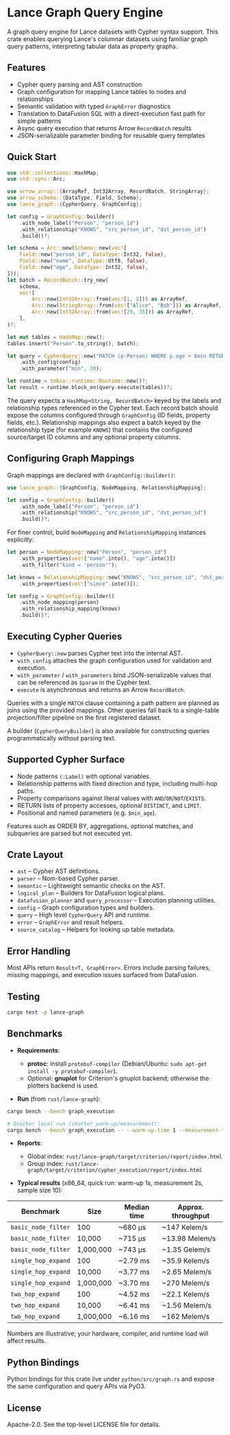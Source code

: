 # Lance Graph Query Engine

A graph query engine for Lance datasets with Cypher syntax support. This crate enables querying Lance's columnar datasets using familiar graph query patterns, interpreting tabular data as property graphs.

## Features

- Cypher query parsing and AST construction
- Graph configuration for mapping Lance tables to nodes and relationships
- Semantic validation with typed `GraphError` diagnostics
- Translation to DataFusion SQL with a direct-execution fast path for simple patterns
- Async query execution that returns Arrow `RecordBatch` results
- JSON-serializable parameter binding for reusable query templates

## Quick Start

```rust
use std::collections::HashMap;
use std::sync::Arc;

use arrow_array::{ArrayRef, Int32Array, RecordBatch, StringArray};
use arrow_schema::{DataType, Field, Schema};
use lance_graph::{CypherQuery, GraphConfig};

let config = GraphConfig::builder()
    .with_node_label("Person", "person_id")
    .with_relationship("KNOWS", "src_person_id", "dst_person_id")
    .build()?;

let schema = Arc::new(Schema::new(vec![
    Field::new("person_id", DataType::Int32, false),
    Field::new("name", DataType::Utf8, false),
    Field::new("age", DataType::Int32, false),
]));
let batch = RecordBatch::try_new(
    schema,
    vec![
        Arc::new(Int32Array::from(vec![1, 2])) as ArrayRef,
        Arc::new(StringArray::from(vec!["Alice", "Bob"])) as ArrayRef,
        Arc::new(Int32Array::from(vec![29, 35])) as ArrayRef,
    ],
)?;

let mut tables = HashMap::new();
tables.insert("Person".to_string(), batch);

let query = CypherQuery::new("MATCH (p:Person) WHERE p.age > $min RETURN p.name")?
    .with_config(config)
    .with_parameter("min", 30);

let runtime = tokio::runtime::Runtime::new()?;
let result = runtime.block_on(query.execute(tables))?;
```

The query expects a `HashMap<String, RecordBatch>` keyed by the labels and relationship types referenced in the Cypher text. Each record batch should expose the columns configured through `GraphConfig` (ID fields, property fields, etc.). Relationship mappings also expect a batch keyed by the relationship type (for example `KNOWS`) that contains the configured source/target ID columns and any optional property columns.

## Configuring Graph Mappings

Graph mappings are declared with `GraphConfig::builder()`:

```rust
use lance_graph::{GraphConfig, NodeMapping, RelationshipMapping};

let config = GraphConfig::builder()
    .with_node_label("Person", "person_id")
    .with_relationship("KNOWS", "src_person_id", "dst_person_id")
    .build()?;
```

For finer control, build `NodeMapping` and `RelationshipMapping` instances explicitly:

```rust
let person = NodeMapping::new("Person", "person_id")
    .with_properties(vec!["name".into(), "age".into()])
    .with_filter("kind = 'person'");

let knows = RelationshipMapping::new("KNOWS", "src_person_id", "dst_person_id")
    .with_properties(vec!["since".into()]);

let config = GraphConfig::builder()
    .with_node_mapping(person)
    .with_relationship_mapping(knows)
    .build()?;
```

## Executing Cypher Queries

- `CypherQuery::new` parses Cypher text into the internal AST.
- `with_config` attaches the graph configuration used for validation and execution.
- `with_parameter` / `with_parameters` bind JSON-serializable values that can be referenced as `$param` in the Cypher text.
- `execute` is asynchronous and returns an Arrow `RecordBatch`.

Queries with a single `MATCH` clause containing a path pattern are planned as joins using the provided mappings. Other queries fall back to a single-table projection/filter pipeline on the first registered dataset.

A builder (`CypherQueryBuilder`) is also available for constructing queries programmatically without parsing text.

## Supported Cypher Surface

- Node patterns `(:Label)` with optional variables.
- Relationship patterns with fixed direction and type, including multi-hop paths.
- Property comparisons against literal values with `AND`/`OR`/`NOT`/`EXISTS`.
- RETURN lists of property accesses, optional `DISTINCT`, and `LIMIT`.
- Positional and named parameters (e.g. `$min_age`).

Features such as ORDER BY, aggregations, optional matches, and subqueries are parsed but not executed yet.

## Crate Layout

- `ast` – Cypher AST definitions.
- `parser` – Nom-based Cypher parser.
- `semantic` – Lightweight semantic checks on the AST.
- `logical_plan` – Builders for DataFusion logical plans.
- `datafusion_planner` and `query_processor` – Execution planning utilities.
- `config` – Graph configuration types and builders.
- `query` – High level `CypherQuery` API and runtime.
- `error` – `GraphError` and result helpers.
- `source_catalog` – Helpers for looking up table metadata.

## Error Handling

Most APIs return `Result<T, GraphError>`. Errors include parsing failures, missing mappings, and execution issues surfaced from DataFusion.

## Testing

```bash
cargo test -p lance-graph
```

## Benchmarks

- **Requirements**:
  - **protoc**: install `protobuf-compiler` (Debian/Ubuntu: `sudo apt-get install -y protobuf-compiler`).
  - Optional: **gnuplot** for Criterion's gnuplot backend; otherwise the plotters backend is used.

- **Run** (from `rust/lance-graph`):

```bash
cargo bench --bench graph_execution

# Quicker local run (shorter warm-up/measurement):
cargo bench --bench graph_execution -- --warm-up-time 1 --measurement-time 2 --sample-size 10
```

- **Reports**:
  - Global index: `rust/lance-graph/target/criterion/report/index.html`
  - Group index: `rust/lance-graph/target/criterion/cypher_execution/report/index.html`

- **Typical results** (x86_64, quick run: warm-up 1s, measurement 2s, sample size 10):

| Benchmark                           | Size      | Median time | Approx. throughput |
|-------------------------------------|-----------|-------------|--------------------|
| `basic_node_filter`                 | 100       | ~680 µs     | ~147 Kelem/s       |
| `basic_node_filter`                 | 10,000    | ~715 µs     | ~13.98 Melem/s     |
| `basic_node_filter`                 | 1,000,000 | ~743 µs     | ~1.35 Gelem/s      |
| `single_hop_expand`                 | 100       | ~2.79 ms    | ~35.9 Kelem/s      |
| `single_hop_expand`                 | 10,000    | ~3.77 ms    | ~2.65 Melem/s      |
| `single_hop_expand`                 | 1,000,000 | ~3.70 ms    | ~270 Melem/s       |
| `two_hop_expand`                    | 100       | ~4.52 ms    | ~22.1 Kelem/s      |
| `two_hop_expand`                    | 10,000    | ~6.41 ms    | ~1.56 Melem/s      |
| `two_hop_expand`                    | 1,000,000 | ~6.16 ms    | ~162 Melem/s       |

Numbers are illustrative; your hardware, compiler, and runtime load will affect results.

## Python Bindings

Python bindings for this crate live under `python/src/graph.rs` and expose the same configuration and query APIs via PyO3.

## License

Apache-2.0. See the top-level LICENSE file for details.
